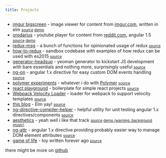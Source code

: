 ```yaml
---
title: Projects
---
```



* <a href="https://github.com/argshook/imgur-bigscreen" target="_blank">imgur bigscreen</a> - image viewer for content from [imgur.com](https://imgur.com), written in elm <small><a href="https://github.com/argshook/imgur-bigscreen" target="_blank">source</a> <a href="https://arijus.net/imgur-bigscreen" target="_blank">demo</a></small>
* <a href="https://github.com/argshook/orodarius" target="_blank">orodarius</a> - youtube player for content from [reddit.com](https://reddit.com), angular 1.5 <small><a href="https://github.com/argshook/orodarius" target="_blank">source</a> <a href="https://arijus.net/orodarius" target="_blank">demo</a></small>
* <a href="https://github.com/argshook/redux-msg" target="_blank">redux-msg</a> - a bunch of functions for opinionated usage of redux <small><a href="https://github.com/argshook/redux-msg" target="_blank">source</a></small>
* <a href="https://github.com/argshook/how-to-redux" target="_blank">how-to-redux</a> - sandbox codebase with examples of how redux can be used with es2015 <small><a href="https://github.com/argshook/how-to-redux" target="_blank">source</a></small>
* <a href="https://github.com/argshook/generator-headsup" target="_blank">generator-headsup</a> - yeoman generator to kickstart JS development with bare essentials and nothing more, surprisingly useful <small><a href="https://github.com/argshook/generator-headsup" target="_blank">source</a></small>
* <a href="https://github.com/argshook/ng-on" target="_blank">ng-on</a> - angular 1.x directive for easy custom DOM events handling <small><a href="https://github.com/argshook/ng-on" target="_blank">source</a></small>
* <a href="https://github.com/argshook/polymer-experiments" target="_blank">polymer experiments</a> - whatever i do with [Polymer](https://www.polymer-project.org/) <small><a href="https://github.com/argshook/polymer-experiments" target="_blank">source</a></small>
* <a href="https://github.com/argshook/react-playground" target="_blank">react playground</a> - boilerplate for simple react projects <small><a href="https://github.com/argshook/react-playground" target="_blank">source</a></small>
* <a href="https://github.com/argshook/velocity-injectable-loader" target="_blank">Webpack Velocity Loader</a> - loader for webpack to support velocity templates <small><a href="https://github.com/argshook/velocity-injectable-loader" target="_blank">source</a></small>
* <a href="https://github.com/argshook/argshook.github.io" target="_blank">this blog</a> - Elm yay! <small><a href="https://github.com/argshook/argshook.github.io" target="_blank">source</a></small>
* <a href="https://github.com/argshook/ng-directive-compiler-helper" target="_blank">ng-directive-compiler-helper</a> - helpful utility for unit testing angular 1.x directives/components <small><a href="https://github.com/argshook/ng-directive-compiler-helper" target="_blank">source</a></small>
* <a href="https://github.com/argshook/aesthetics" target="_blank">aesthetics</a> - yeah well i like that track <small><a href="https://github.com/argshook/aesthetics" target="_blank">source</a> <a href="https://arijus.net/aesthetics" target="_blank">demo (warning: background music)</a></small>
* <a href="https://github.com/argshook/ng-attr" target="_blank">ng-attr</a> - angular 1.x directive providing probably easier way to manage DOM element attributes <small><a href="https://github.com/argshook/ng-attr" target="_blank">source</a></small>
* <a href="https://arijus.net/gameOfLife/" target="_blank">game of life</a> - toy written forever ago <small><a href="https://arijus.net/gameOfLife/" target="_blank">source</a></small>

there might be more on [github](https://github.com/argshook?tab=repositories)

